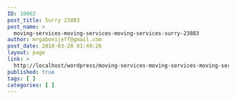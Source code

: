 ```yaml
---
ID: 10062
post_title: Surry 23883
post_name: >
  moving-services-moving-services-moving-services-surry-23883
author: mrgabonijeff@gmail.com
post_date: 2018-03-28 01:49:26
layout: page
link: >
  http://localhost/wordpress/moving-services-moving-services-moving-services-surry-23883/
published: true
tags: [ ]
categories: [ ]
---
```

